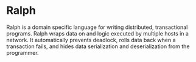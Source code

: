 Ralph
============

Ralph is a domain specific language for writing distributed,
transactional programs.  Ralph wraps data on and logic executed by
multiple hosts in a network.  It automatically prevents deadlock,
rolls data back when a transaction fails, and hides data serialization
and deserialization from the programmer.

